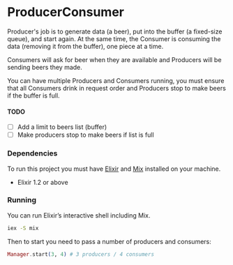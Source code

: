 # ProducerConsumer

Producer's job is to generate data (a beer), put into the buffer (a fixed-size queue), and start again. At the same time, the Consumer is consuming the data (removing it from the buffer), one piece at a time.

Consumers will ask for beer when they are available and Producers will be sending beers they made.

You can have multiple Producers and Consumers running, you must ensure that all Consumers drink in request order and Producers stop to make beers if the buffer is full.

#### TODO
- [ ] Add a limit to beers list (buffer)
- [ ] Make producers stop to make beers if list is full

### Dependencies
To run this project you must have [Elixir](http://elixir-lang.org/install.html) and [Mix](http://elixir-lang.org/getting-started/mix-otp/introduction-to-mix.html) installed on your machine.

- Elixir 1.2 or above

### Running

You can run Elixir’s interactive shell including Mix.

```bash
iex -S mix
```

Then to start you need to pass a number of producers and consumers:

```elixir
Manager.start(3, 4) # 3 producers / 4 consumers
```
